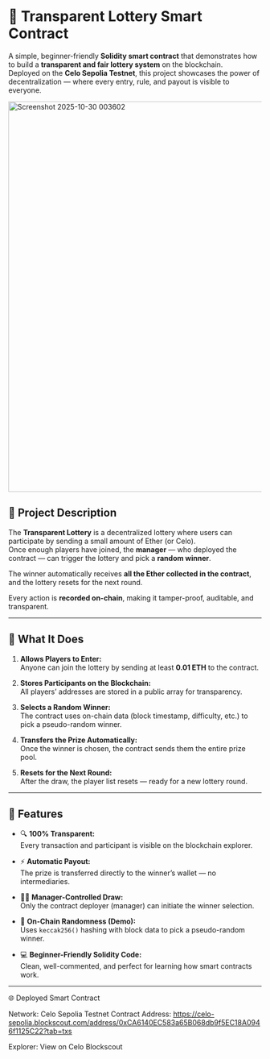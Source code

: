 # 🎰 Transparent Lottery Smart Contract

A simple, beginner-friendly **Solidity smart contract** that demonstrates how to build a **transparent and fair lottery system** on the blockchain.  
Deployed on the **Celo Sepolia Testnet**, this project showcases the power of decentralization — where every entry, rule, and payout is visible to everyone.

<img width="1610" height="775" alt="Screenshot 2025-10-30 003602" src="https://github.com/user-attachments/assets/a4e6c8c6-d222-4e76-b550-a11e2f6cf62c" />



## 🧩 Project Description

The **Transparent Lottery** is a decentralized lottery where users can participate by sending a small amount of Ether (or Celo).  
Once enough players have joined, the **manager** — who deployed the contract — can trigger the lottery and pick a **random winner**.  

The winner automatically receives **all the Ether collected in the contract**, and the lottery resets for the next round.  

Every action is **recorded on-chain**, making it tamper-proof, auditable, and transparent.

---

## 🚀 What It Does

1. **Allows Players to Enter:**  
   Anyone can join the lottery by sending at least **0.01 ETH** to the contract.

2. **Stores Participants on the Blockchain:**  
   All players’ addresses are stored in a public array for transparency.

3. **Selects a Random Winner:**  
   The contract uses on-chain data (block timestamp, difficulty, etc.) to pick a pseudo-random winner.

4. **Transfers the Prize Automatically:**  
   Once the winner is chosen, the contract sends them the entire prize pool.

5. **Resets for the Next Round:**  
   After the draw, the player list resets — ready for a new lottery round.

---

## 🌟 Features

- 🔍 **100% Transparent:**  
  Every transaction and participant is visible on the blockchain explorer.

- ⚡ **Automatic Payout:**  
  The prize is transferred directly to the winner’s wallet — no intermediaries.

- 👨‍💼 **Manager-Controlled Draw:**  
  Only the contract deployer (manager) can initiate the winner selection.

- 🧮 **On-Chain Randomness (Demo):**  
  Uses `keccak256()` hashing with block data to pick a pseudo-random winner.

- 💻 **Beginner-Friendly Solidity Code:**  
  Clean, well-commented, and perfect for learning how smart contracts work.

---



🌐 Deployed Smart Contract

Network: Celo Sepolia Testnet
Contract Address: https://celo-sepolia.blockscout.com/address/0xCA6140EC583a65B068db9f5EC18A0946f1125C22?tab=txs

Explorer: View on Celo Blockscout

